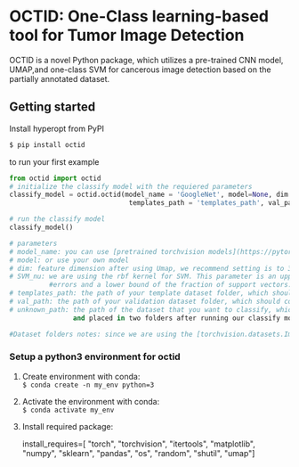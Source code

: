 
# OCTID: One-Class learning-based tool for Tumor Image Detection

OCTID is a novel Python package, which utilizes a pre-trained CNN model, UMAP,and one-class SVM for cancerous image detection based on the partially annotated dataset.

## Getting started

Install hyperopt from PyPI

```bash
$ pip install octid
```

to run your first example

```python
from octid import octid
# initialize the classify model with the requiered parameters
classify_model = octid.octid(model_name = 'GoogleNet', model=None, dim = 3, SVM_nu = 0.03, 
                              templates_path = 'templates_path', val_path = 'val_path', unknown_path='unknown_path')

# run the classify model
classify_model()

# parameters
# model_name: you can use [pretrained torchvision models](https://pytorch.org/docs/stable/torchvision/models.html)
# model: or use your own model
# dim: feature dimension after using Umap, we recommend setting is to 3 
# SVM_nu: we are using the rbf kernel for SVM. This parameter is an upper bound on the fraction of training 
          #errors and a lower bound of the fraction of support vectors. Should be in the interval (0, 1]. By default 0.03 will be taken.
# templates_path: the path of your template dataset folder, which should only contain the positive(cancerous) images.
# val_path: the path of your validation dataset folder, which should contain both positive and negative images.
# unknown_path: the path of the dataset that you want to classify, which will be divided into two categories 
                and placed in two folders after running our classify model

#Dataset folders notes: since we are using the [torchvision.datasets.ImageFolder](https://pytorch.org/docs/stable/torchvision/datasets.html#imagefolder) to label the image, please follow the way to creat your image folders. And the image should be cut dowm to small images such as 500 by 500, not the original medical micro image.
```

### Setup a python3 environment for octid
1. Create environment with conda:  
   `$ conda create -n my_env python=3`

2. Activate the environment with conda:  
   `$ conda activate my_env`

3. Install required package:

   install_requires=[
        "torch",
        "torchvision",
        "itertools",
        "matplotlib",
        "numpy",
        "sklearn",
        "pandas",
        "os",
        "random",
        "shutil",
        "umap"]


